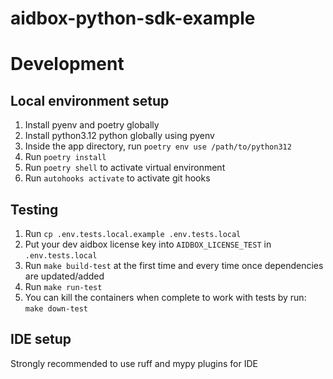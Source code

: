 # aidbox-python-sdk-example

# Development

## Local environment setup

1. Install pyenv and poetry globally
2. Install python3.12 python globally using pyenv
3. Inside the app directory, run `poetry env use /path/to/python312`
4. Run `poetry install`
5. Run `poetry shell` to activate virtual environment
6. Run `autohooks activate` to activate git hooks

## Testing

1. Run `cp .env.tests.local.example .env.tests.local`
2. Put your dev aidbox license key into `AIDBOX_LICENSE_TEST` in `.env.tests.local`
3. Run `make build-test` at the first time and every time once dependencies are updated/added
4. Run `make run-test`
5. You can kill the containers when complete to work with tests by run: `make down-test`

## IDE setup

Strongly recommended to use ruff and mypy plugins for IDE
